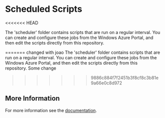 # Scheduled Scripts
<<<<<<< HEAD

The 'scheduler' folder contains scripts that are run on a regular interval. You can create and configure these jobs from the Windows Azure Portal, and then edit the scripts directly from this repository.

=======
changed with joao
The 'scheduler' folder contains scripts that are run on a regular interval. You can create and configure these jobs from the Windows Azure Portal, and then edit the scripts directly from this repository.
Some change
>>>>>>> 9886c884f7f2451b3f8cf8c3b81e9a66e0c8d972
## More Information

For more information see the [documentation](http://go.microsoft.com/fwlink/?LinkID=307138&clcid=0x409).
